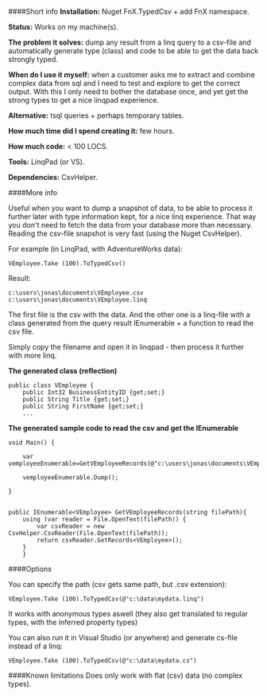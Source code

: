####Short info
**Installation:** Nuget FnX.TypedCsv + add FnX namespace.

**Status:** Works on my machine(s).

**The problem it solves:** dump any result from a linq query to a csv-file and automatically generate type (class) and code to be able to get the data back strongly typed.

**When do I use it myself:** when a customer asks me to extract and combine complex data from sql and I need to test and explore to get the correct output. With this I only need to bother the database once, and yet get the strong types to get a nice linqpad experience.

**Alternative:** tsql queries + perhaps temporary tables.

**How much time did I spend creating it:** few hours.

**How much code:** < 100 LOCS.

**Tools:** LinqPad (or VS).

**Dependencies:** CsvHelper.


####More info

Useful when you want to dump a snapshot of data, to be able to process it further later with type information kept, for a nice linq experience. That way you don't need to fetch the data from your database more than necessary. Reading the csv-file snapshot is very fast (using the Nuget CsvHelper).

For example (in LinqPad, with AdventureWorks data):

    VEmployee.Take (100).ToTypedCsv()
    
Result:

    c:\users\jonas\documents\VEmployee.csv
    c:\users\jonas\documents\VEmployee.linq

The first file is the csv with the data. And the other one is a linq-file with a class generated from the query result IEnumerable + a function to read the csv file.

Simply copy the filename and open it in linqpad - then process it further with more linq.


**The generated class (reflection)**

    public class VEmployee {
        public Int32 BusinessEntityID {get;set;}
        public String Title {get;set;}
        public String FirstName {get;set;}
        ...


**The generated sample code to read the csv and get the IEnumerable<T>**
    
    void Main() {
    
        var vemployeeEnumerable=GetVEmployeeRecords(@"c:\users\jonas\documents\VEmployee.csv");
        
        vemployeeEnumerable.Dump();	        
        
    }
    
    
    public IEnumerable<VEmployee> GetVEmployeeRecords(string filePath){
        using (var reader = File.OpenText(filePath)) {
            var csvReader = new CsvHelper.CsvReader(File.OpenText(filePath));
            return csvReader.GetRecords<VEmployee>();
	    }
        }	
    

####Options

You can specify the path (csv gets same path, but .csv extension):

    VEmployee.Take (100).ToTypedCsv(@"c:\data\mydata.linq") 

It works with anonymous types aswell (they also get translated to regular types, with the inferred property types)

You can also run it in Visual Studio (or anywhere) and generate cs-file instead of a linq:

    VEmployee.Take (100).ToTypedCsv(@"c:\data\mydata.cs") 


####Known limitations
Does only work with flat (csv) data (no complex types).
